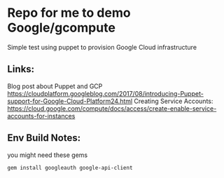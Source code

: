 # Repo for me to demo Google/gcompute
Simple test using puppet to provision Google Cloud infrastructure

## Links:
Blog post about Puppet and GCP
<https://cloudplatform.googleblog.com/2017/08/introducing-Puppet-support-for-Google-Cloud-Platform24.html>
Creating Service Accounts:
<https://cloud.google.com/compute/docs/access/create-enable-service-accounts-for-instances>

## Env Build Notes:
you might need these gems
~~~~
gem install googleauth google-api-client
~~~~
